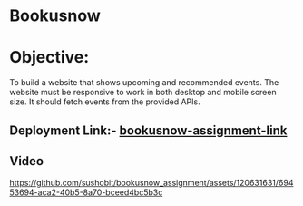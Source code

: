 # Bookusnow

# Objective:
To build a website that shows upcoming and recommended events. The website must be responsive to work in both desktop and mobile screen size. It should fetch events from the provided APIs.


## Deployment Link:- [bookusnow-assignment-link](https://bookusnow-assignment.vercel.app/)

## Video


https://github.com/sushobit/bookusnow_assignment/assets/120631631/69453694-aca2-40b5-8a70-bceed4bc5b3c

